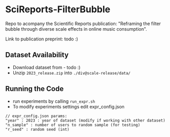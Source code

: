 # SciReports-FilterBubble

Repo to acompany the Scientific Reports publication: "Reframing the filter bubble through diverse scale effects in online music consumption".

Link to publication preprint: todo :) 




## Dataset Availability
* Download dataset from - todo :)
* Unzip `2023_release.zip` into `./div@scale-release/data/`


## Running the Code
* run experiments by calling `run_expr.sh`
* To modify experiments settings edit expr_config.json 

```
// expr_config.json params: 
"year" : 2023 : year of dataset (modify if working with other dataset)
"n_sample" : number of users to random sample (for testing)
"r_seed" : random seed (int)
```

